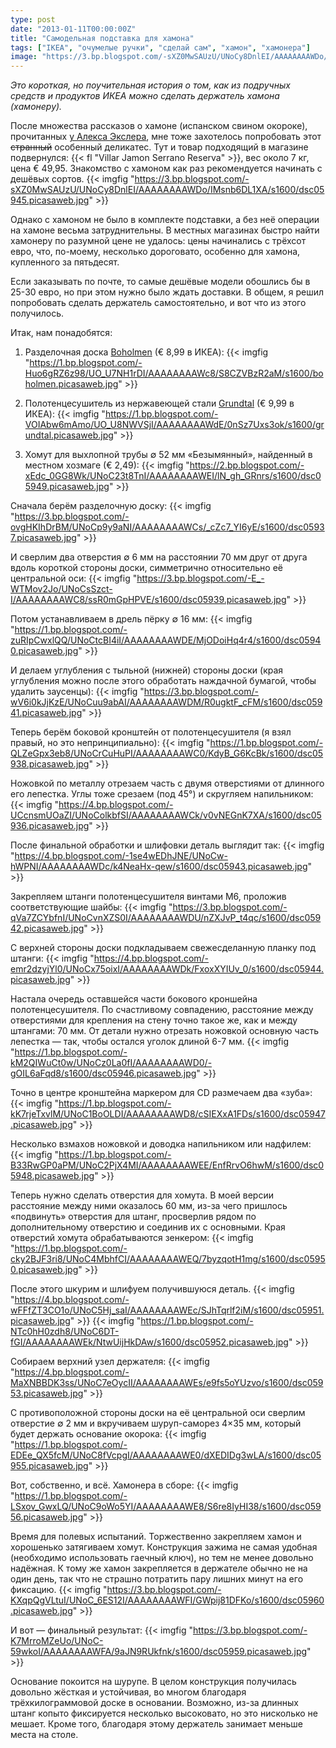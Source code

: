 ```yaml
---
type: post
date: "2013-01-11T00:00:00Z"
title: "Самодельная подставка для хамона"
tags: ["IKEA", "очумелые ручки", "сделай сам", "хамон", "хамонера"]
image: "https://3.bp.blogspot.com/-sXZ0MwSAUzU/UNoCy8DnlEI/AAAAAAAAWDo/IMsnb6DL1XA/s1600/dsc05945.picasaweb.jpg"
---
```


*Это короткая, но поучительная история о том, как из подручных средств и продуктов ИКЕА можно сделать держатель хамона (хамонеру).*

После множества рассказов о хамоне (испанском свином окороке), прочитанных [у Алекса Экслера](https://www.google.ru/search?q=хамон+site%3Aexler.ru), мне тоже захотелось попробовать этот ~~странный~~ особенный деликатес. Тут и товар подходящий в магазине подвернулся: {{< fl "Villar Jamon Serrano Reserva" >}}, вес около 7 кг, цена € 49,95. Знакомство с хамоном как раз рекомендуется начинать с дешёвых сортов.
{{< imgfig "https://3.bp.blogspot.com/-sXZ0MwSAUzU/UNoCy8DnlEI/AAAAAAAAWDo/IMsnb6DL1XA/s1600/dsc05945.picasaweb.jpg" >}}

<!--more-->

Однако с хамоном не было в комплекте подставки, а без неё операции на хамоне весьма затруднительны. В местных магазинах быстро найти хамонеру по разумной цене не удалось: цены начинались с трёхсот евро, что, по-моему, несколько дороговато, особенно для хамона, купленного за пятьдесят.

Если заказывать по почте, то самые дешёвые модели обошлись бы в 25-30 евро, но при этом нужно было ждать доставки. В общем, я решил попробовать сделать держатель самостоятельно, и вот что из этого получилось.

Итак, нам понадобятся:

1. Разделочная доска [Boholmen](http://www.ikea.com/nl/nl/catalog/products/90115544/) (€ 8,99 в ИКЕА):
{{< imgfig "https://1.bp.blogspot.com/-Huo6gRZ6z98/UO_U7NH1rDI/AAAAAAAAWc8/S8CZVBzR2aM/s1600/boholmen.picasaweb.jpg" >}}

2. Полотенцесушитель из нержавеющей стали [Grundtal](http://www.ikea.com/nl/nl/catalog/products/80047895/) (€ 9,99 в ИКЕА):
{{< imgfig "https://1.bp.blogspot.com/-VOIAbw6mAmo/UO_U8NWVSjI/AAAAAAAAWdE/0nSz7Uxs3ok/s1600/grundtal.picasaweb.jpg" >}}

3. Хомут для выхлопной трубы ∅ 52 мм «Безымянный», найденный в местном хозмаге (€ 2,49):
{{< imgfig "https://2.bp.blogspot.com/-xEdc_0GG8Wk/UNoC23t8TnI/AAAAAAAAWEI/lN_gh_GRnrs/s1600/dsc05949.picasaweb.jpg" >}}

Сначала берём разделочную доску:
{{< imgfig "https://3.bp.blogspot.com/-ovgHKIhDrBM/UNoCp9y9aNI/AAAAAAAAWCs/_cZc7_YI6yE/s1600/dsc05937.picasaweb.jpg" >}}

И сверлим два отверстия ∅ 6 мм на расстоянии 70 мм друг от друга вдоль короткой стороны доски, симметрично относительно её центральной оси:
{{< imgfig "https://3.bp.blogspot.com/-E_-WTMov2Jo/UNoCsSzct-I/AAAAAAAAWC8/ssR0mGpHPVE/s1600/dsc05939.picasaweb.jpg" >}}

Потом устанавливаем в дрель пёрку ∅ 16 мм:
{{< imgfig "https://1.bp.blogspot.com/-zuRIpCwxlQQ/UNoCtcBI4iI/AAAAAAAAWDE/MjODoiHq4r4/s1600/dsc05940.picasaweb.jpg" >}}

И делаем углубления с тыльной (нижней) стороны доски (края углубления можно после этого обработать наждачной бумагой, чтобы удалить заусенцы):
{{< imgfig "https://3.bp.blogspot.com/-wV6i0kJjKzE/UNoCuu9abAI/AAAAAAAAWDM/R0ugktF_cFM/s1600/dsc05941.picasaweb.jpg" >}}

Теперь берём боковой кронштейн от полотенцесушителя (я взял правый, но это непринципиально):
{{< imgfig "https://1.bp.blogspot.com/-QLZeGpx3eb8/UNoCrCuHuPI/AAAAAAAAWC0/KdyB_G6KcBk/s1600/dsc05938.picasaweb.jpg" >}}

Ножовкой по металлу отрезаем часть с двумя отверстиями от длинного его лепестка. Углы тоже срезаем (под 45°) и скругляем напильником:
{{< imgfig "https://4.bp.blogspot.com/-UCcnsmUOaZI/UNoColkbfSI/AAAAAAAAWCk/v0vNEGnK7XA/s1600/dsc05936.picasaweb.jpg" >}}

После финальной обработки и шлифовки деталь выглядит так:
{{< imgfig "https://4.bp.blogspot.com/-1se4wEDhJNE/UNoCw-hWPNI/AAAAAAAAWDc/k4NeaHx-qew/s1600/dsc05943.picasaweb.jpg" >}}

Закрепляем штанги полотенцесушителя винтами М6, проложив соответствующие шайбы:
{{< imgfig "https://3.bp.blogspot.com/-qVa7ZCYbfnI/UNoCvnXZS0I/AAAAAAAAWDU/nZXJvP_t4qc/s1600/dsc05942.picasaweb.jpg" >}}

С верхней стороны доски подкладываем свежесделанную планку под штанги:
{{< imgfig "https://4.bp.blogspot.com/-emr2dzyjYl0/UNoCx75oixI/AAAAAAAAWDk/FxoxXYIUv_0/s1600/dsc05944.picasaweb.jpg" >}}

Настала очередь оставшейся части бокового кроншейна полотенцесушителя. По счастливому совпадению, расстояние между отверстиями для крепления на стену точно такое же, как и между штангами: 70 мм. От детали нужно отрезать ножовкой основную часть лепестка — так, чтобы остался уголок длиной 6-7 мм.
{{< imgfig "https://1.bp.blogspot.com/-kM2QIWuCt0w/UNoCz0La0fI/AAAAAAAAWD0/-gOIL6aFqd8/s1600/dsc05946.picasaweb.jpg" >}}

Точно в центре кронштейна маркером для CD размечаем два «зуба»:
{{< imgfig "https://1.bp.blogspot.com/-kK7rjeTxvlM/UNoC1BoOLDI/AAAAAAAAWD8/cSIEXxA1FDs/s1600/dsc05947.picasaweb.jpg" >}}

Несколько взмахов ножовкой и доводка напильником или надфилем:
{{< imgfig "https://1.bp.blogspot.com/-B33RwGP0aPM/UNoC2PjX4MI/AAAAAAAAWEE/EnfRrvO6hwM/s1600/dsc05948.picasaweb.jpg" >}}

Теперь нужно сделать отверстия для хомута. В моей версии расстояние между ними оказалось 60 мм, из-за чего пришлось «подвинуть» отверстия для штанг, просверлив рядом по дополнительному отверстию и соединив их с основными. Края отверстий хомута обрабатываются зенкером:
{{< imgfig "https://1.bp.blogspot.com/-cky2BJF3ri8/UNoC4MbhfCI/AAAAAAAAWEQ/7byzqotH1mg/s1600/dsc05950.picasaweb.jpg" >}}

После этого шкурим и шлифуем получившуюся деталь.
{{< imgfig "https://4.bp.blogspot.com/-wFFfZT3CO1o/UNoC5Hj_saI/AAAAAAAAWEc/SJhTqrlf2iM/s1600/dsc05951.picasaweb.jpg" >}}
{{< imgfig "https://1.bp.blogspot.com/-NTc0hH0zdh8/UNoC6DT-fGI/AAAAAAAAWEk/NtwUijHkDAw/s1600/dsc05952.picasaweb.jpg" >}}

Собираем верхний узел держателя:
{{< imgfig "https://4.bp.blogspot.com/-MaXNBBDK3ss/UNoC7eOycII/AAAAAAAAWEs/e9fs5oYUzvo/s1600/dsc05953.picasaweb.jpg" >}}

С противоположной стороны доски на её центральной оси сверлим отверстие ∅ 2 мм и вкручиваем шуруп-саморез 4×35 мм, который будет держать основание окорока:
{{< imgfig "https://1.bp.blogspot.com/-EDEe_QX5fcM/UNoC8fVcpgI/AAAAAAAAWE0/dXEDIDg3wLA/s1600/dsc05955.picasaweb.jpg" >}}

Вот, собственно, и всё. Хамонера в сборе:
{{< imgfig "https://1.bp.blogspot.com/-LSxov_GwxLQ/UNoC9oWo5YI/AAAAAAAAWE8/S6re8IyHI38/s1600/dsc05956.picasaweb.jpg" >}}

Время для полевых испытаний. Торжественно закрепляем хамон и хорошенько затягиваем хомут. Конструкция зажима не самая удобная (необходимо использовать гаечный ключ), но тем не менее довольно надёжная. К тому же хамон закрепляется в держателе обычно не на один день, так что не страшно потратить пару лишних минут на его фиксацию.
{{< imgfig "https://3.bp.blogspot.com/-KXqpQgVLtuI/UNoC_6ES12I/AAAAAAAAWFI/GWpij81DFKo/s1600/dsc05960.picasaweb.jpg" >}}

И вот — финальный результат:
{{< imgfig "https://3.bp.blogspot.com/-K7MrroMZeUo/UNoC-59wkoI/AAAAAAAAWFA/9aJN9RUkfnk/s1600/dsc05959.picasaweb.jpg" >}}

Основание покоится на шурупе. В целом конструкция получилась довольно жёсткая и устойчивая, во многом благодаря трёхкилограммовой доске в основании. Возможно, из-за длинных штанг копыто фиксируется несколько высоковато, но это нисколько не мешает. Кроме того, благодаря этому держатель занимает меньше места на столе.
